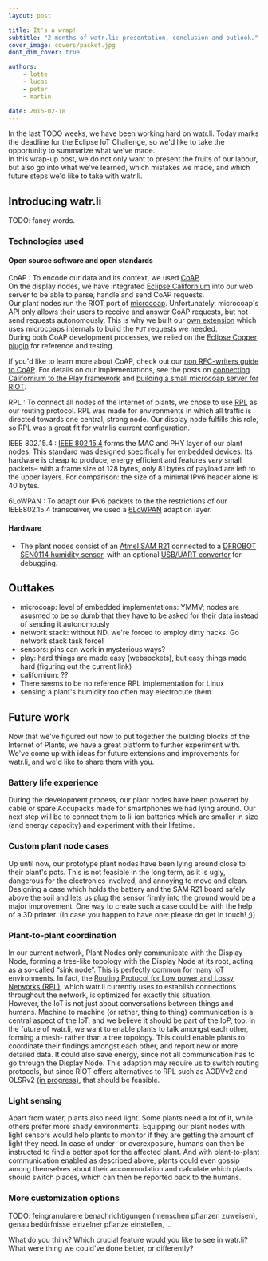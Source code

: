 ```yaml
---
layout: post

title: It's a wrap!
subtitle: "2 months of watr.li: presentation, conclusion and outlook."
cover_image: covers/packet.jpg
dont_dim_cover: true

authors:
    - lotte
    - lucas
    - peter
    - martin

date: 2015-02-18
---
```


In the last TODO weeks, we have been working hard on watr.li. Today marks the deadline for the Eclipse IoT Challenge, so we'd like to take the opportunity to summarize what we've made.  
In this wrap-up post, we do not only want to present the fruits of our labour, but also go into what we've learned, which mistakes we made, and which future steps we'd like to take with watr.li.

## Introducing watr.li

<!-- EMBED VIDEO HERE -->

TODO: fancy words.

### Technologies used



#### Open source software and open standards
CoAP
:	To encode our data and its context, we used [CoAP](http://coap.technology).  
On the display nodes, we have integrated [Eclipse Californium](https://eclipse.org/californium/) into our web server to be able to parse, handle and send CoAP requests.  
Our plant nodes run the RIOT port of [microcoap](http://libcoap.sourceforge.net). Unfortunately, microcoap's API only allows their users to receive and answer CoAP requests, but not send requests autonomously. This is why we built our [own extension](https://github.com/watr-li/nodes/blob/master/plant_node/coap_ext.c) which uses microcoaps internals to build the ``PUT`` requests we needed.  
During both CoAP development processes, we relied on the [Eclipse Copper plugin](https://addons.mozilla.org/en-us/firefox/addon/copper-270430/) for reference and testing.  

If you'd like to learn more about CoAP, check out our [non RFC-writers guide to CoAP](http://watr.li/what-is-coap.html). For details on our implementations, see the posts on [connecting Californium to the Play framework](http://watr.li/play2-californium.html) and [building a small microcoap server for RIOT](http://watr.li/microcoap-and-ff-copper.html).

RPL
:	To connect all nodes of the Internet of plants, we chose to use [RPL](https://tools.ietf.org/html/rfc6550) as our routing protocol. RPL was made for environments in which all traffic is directed towards one central, strong node. Our display node fulfills this role, so RPL was a great fit for watr.lis current configuration.

IEEE 802.15.4
:	[IEEE 802.15.4](http://en.wikipedia.org/wiki/IEEE_802.15.4) forms the MAC and PHY layer of our plant nodes. This standard was designed specifically for embedded devices: Its hardware is cheap to produce, energy efficient and features *very* small packets– with a frame size of 128 bytes, only 81 bytes of payload are left to the upper layers. For comparison: the size of a minimal IPv6 header alone is 40 bytes.

6LoWPAN
:	To adapt our IPv6 packets to the the restrictions of our IEEE802.15.4 transceiver, we used a [6LoWPAN](http://en.wikipedia.org/wiki/6LoWPAN) adaption layer.

#### Hardware

- The plant nodes consist of an [Atmel SAM R21](http://www.atmel.com/tools/ATSAMR21-XPRO.aspx) connected to a [DFROBOT SEN0114 humidity sensor](http://www.dfrobot.com/index.php?route=product/product&product_id=599), with an optional [USB/UART converter](TODO:link) for debugging.

## Outtakes

<!-- Where we fucked up, what we could've done better, what we underestimated... -->
- microcoap: level of embedded implementations: YMMV; nodes are asusmed to be so dumb that they have to be asked for their data instead of sending it autonomously
- network stack: without ND, we're forced to employ dirty hacks. Go network stack task force!
- sensors: pins can work in mysterious ways?
- play: hard things are made easy (websockets), but easy things made hard (figuring out the current link)
- californium: ??
- There seems to be no reference RPL implementation for Linux 
- sensing a plant's humidity too often may electrocute them

## Future work
Now that we've figured out how to put together the building blocks of the Internet of Plants, we have a great platform to further experiment with. We've come up with ideas for future extensions and improvements for watr.li, and we'd like to share them with you.

### Battery life experience
During the development process, our plant nodes have been powered by cable or spare Accupacks made for smartphones we had lying around. Our next step will be to connect them to li-ion batteries which are smaller in size (and energy capacity) and experiment with their lifetime.

### Custom plant node cases
Up until now, our prototype plant nodes have been lying around close to their plant's pots. This is not feasible in the long term, as it is ugly, dangerous for the electronics involved, and annoying to move and clean. Designing a case which holds the battery and the SAM R21 board safely above the soil and lets us plug the sensor firmly into the ground would be a major improvement. One way to create such a case could be with the help of a 3D printer. (In case you happen to have one: please do get in touch! ;))

### Plant-to-plant coordination
In our current network, Plant Nodes only communicate with the Display Node, forming a tree-like topology with the Display Node at its root, acting as a so-called “sink node”. This is perfectly common for many IoT environments. In fact, the [Routing Protocol for Low power and Lossy Networks (RPL)](https://tools.ietf.org/html/rfc6550), which watr.li currently uses to establish connections throughout the network, is optimized for exactly this situation.  
However, the IoT is not just about conversations between things and humans. Machine to machine (or rather, thing to thing) communication is a central aspect of the IoT, and we believe it should be part of the Io*P*, too. In the future of watr.li, we want to enable plants to talk amongst each other, forming a mesh- rather than a tree topology. This could enable plants to coordinate their findings amongst each other, and report new or more detailed data. It could also save energy, since not all communication has to go through the Display Node. This adaption may require us to switch routing protocols, but since RIOT offers alternatives to RPL such as AODVv2 and OLSRv2 [(in progress)](https://github.com/RIOT-OS/RIOT/pull/2294), that should be feasible.

### Light sensing
Apart from water, plants also need light. Some plants need a lot of it, while others prefer more shady environments. Equipping our plant nodes with light sensors would help plants to monitor if they are getting the amount of light they need. In case of under- or overexposure, humans can then be instructed to find a better spot for the affected plant. And with plant-to-plant communication enabled as described above, plants could even gossip among themselves about their accommodation and calculate which plants should switch places, which can then be reported back to the humans.

### More customization options

TODO: feingranularere benachrichtigungen (menschen pflanzen zuweisen), genau bedürfnisse einzelner pflanze einstellen, ...


What do you think? Which crucial feature would you like to see in watr.li? What were thing we could've done better, or differently?
